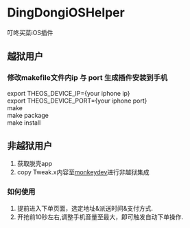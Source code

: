 # DingDongiOSHelper
叮咚买菜iOS插件

## 越狱用户
### 修改makefile文件内ip 与 port 生成插件安装到手机
 export THEOS_DEVICE_IP={your iphone ip} \
 export THEOS_DEVICE_PORT={your iphone port} \
 make \
 make package \
 make install 


## 非越狱用户
1. 获取脱壳app 
2. copy Tweak.x内容至[monkeydev](https://github.com/AloneMonkey/MonkeyDev)进行非越狱集成


### 如何使用
1. 提前进入下单页面，选定地址&派送时间&支付方式.
2. 开抢前10秒左右,调整手机音量至最大，即可触发自动下单操作.
